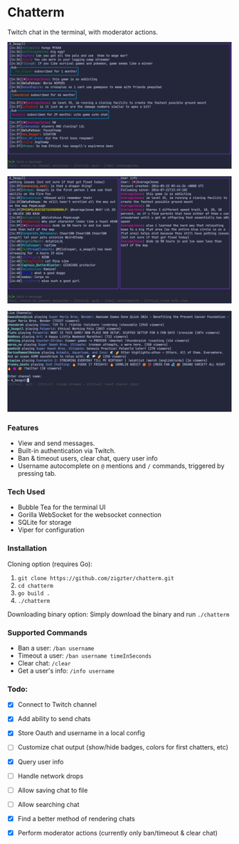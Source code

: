 # Chatterm

Twitch chat in the terminal, with moderator actions.

![Chat app preview image](./chat_view.png)

![Chat app preview image](./info_view.png)

![Chat app channel input image](./channel_input.png)

### Features

- View and send messages.
- Built-in authentication via Twitch.
- Ban & timeout users, clear chat, query user info
- Username autocomplete on `@` mentions and `/` commands, triggered by pressing tab.

### Tech Used
- Bubble Tea for the terminal UI
- Gorilla WebSocket for the websocket connection
- SQLite for storage
- Viper for configuration

### Installation

Cloning option (requires Go):
1. `git clone https://github.com/zigzter/chatterm.git`
2. `cd chatterm`
3. `go build .`
4. `./chatterm`

Downloading binary option:
Simply download the binary and run `./chatterm`

### Supported Commands
- Ban a user: `/ban username`
- Timeout a user: `/ban username timeInSeconds`
- Clear chat: `/clear`
- Get a user's info: `/info username`

### Todo:

- [x] Connect to Twitch channel
- [x] Add ability to send chats
- [x] Store Oauth and username in a local config
- [ ] Customize chat output (show/hide badges, colors for first chatters, etc)
- [x] Query user info
- [ ] Handle network drops
- [ ] Allow saving chat to file
- [ ] Allow searching chat
- [x] Find a better method of rendering chats
- [x] Perform moderator actions (currently only ban/timeout & clear chat)

